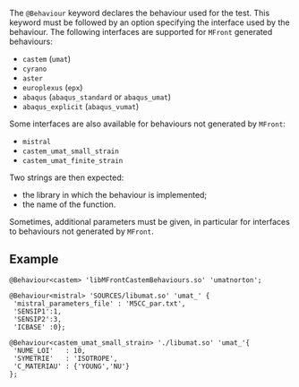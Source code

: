 The `@Behaviour` keyword declares the behaviour used for the
test. This keyword must be followed by an option specifying the
interface used by the behaviour. The following interfaces are
supported for `MFront` generated behaviours:

- `castem` (`umat`)
- `cyrano`
- `aster`
- `europlexus` (`epx`)
- `abaqus` (`abaqus_standard` or `abaqus_umat`)
- `abaqus_explicit` (`abaqus_vumat`)

Some interfaces are also available for behaviours not generated by
`MFront`:

- `mistral`
- `castem_umat_small_strain`
- `castem_umat_finite_strain`

Two strings are then expected:

- the library in which the behaviour is implemented;
- the name of the function.

Sometimes, additional parameters must be given, in particular for
interfaces to behaviours not generated by `MFront`.

## Example

~~~~ {.cpp}
@Behaviour<castem> 'libMFrontCastemBehaviours.so' 'umatnorton';
~~~~~~~~

~~~~ {.cpp}
@Behaviour<mistral> 'SOURCES/libumat.so' 'umat_' {
 'mistral_parameters_file' : 'M5CC_par.txt',
 'SENSIP1':1,
 'SENSIP2':3,
 'ICBASE' :0};
~~~~~~~~

~~~~ {.cpp}
@Behaviour<castem_umat_small_strain> './libumat.so' 'umat_'{
 'NUME_LOI'   : 10,
 'SYMETRIE'   : 'ISOTROPE',
 'C_MATERIAU' : {'YOUNG','NU'}
};
~~~~~~~~

